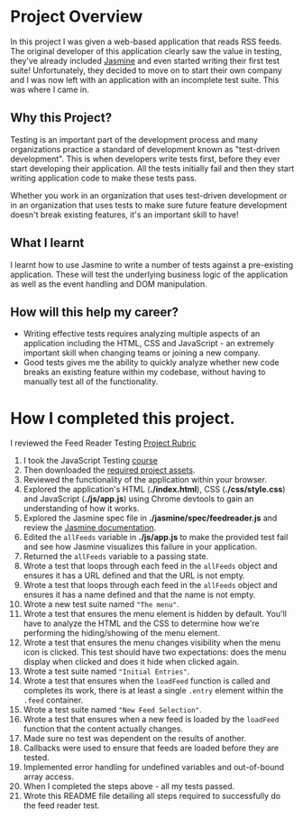 # Project Overview

In this project I was given a web-based application that reads RSS feeds. The original developer of this application clearly saw the value in testing, they've already included [Jasmine](http://jasmine.github.io/) and even started writing their first test suite! Unfortunately, they decided to move on to start their own company and I was now left with an application with an incomplete test suite. This was where I came in.


## Why this Project?

Testing is an important part of the development process and many organizations practice a standard of development known as "test-driven development". This is when developers write tests first, before they ever start developing their application. All the tests initially fail and then they start writing application code to make these tests pass.

Whether you work in an organization that uses test-driven development or in an organization that uses tests to make sure future feature development doesn't break existing features, it's an important skill to have!


## What I learnt

I learnt how to use Jasmine to write a number of tests against a pre-existing application. These will test the underlying business logic of the application as well as the event handling and DOM manipulation.


## How will this help my career?

* Writing effective tests requires analyzing multiple aspects of an application including the HTML, CSS and JavaScript - an extremely important skill when changing teams or joining a new company.
* Good tests gives me the ability to quickly analyze whether new code breaks an existing feature within my codebase, without having to manually test all of the functionality.


# How I completed this project.

I reviewed the Feed Reader Testing [Project Rubric](https://review.udacity.com/#!/projects/3442558598/rubric)

1. I took the JavaScript Testing [course](https://www.udacity.com/course/ud549)
2. Then downloaded the [required project assets](http://github.com/udacity/frontend-nanodegree-feedreader).
3. Reviewed the functionality of the application within your browser.
4. Explored the application's HTML (**./index.html**), CSS (**./css/style.css**) and JavaScript (**./js/app.js**) using Chrome devtools to gain an understanding of how it works.
5. Explored the Jasmine spec file in **./jasmine/spec/feedreader.js** and review the [Jasmine documentation](http://jasmine.github.io).
6. Edited the `allFeeds` variable in **./js/app.js** to make the provided test fail and see how Jasmine visualizes this failure in your application.
7. Returned the `allFeeds` variable to a passing state.
8. Wrote a test that loops through each feed in the `allFeeds` object and ensures it has a URL defined and that the URL is not empty.
9. Wrote a test that loops through each feed in the `allFeeds` object and ensures it has a name defined and that the name is not empty.
10. Wrote a new test suite named `"The menu"`.
11. Wrote a test that ensures the menu element is hidden by default. You'll have to analyze the HTML and the CSS to determine how we're performing the hiding/showing of the menu element.
12. Wrote a test that ensures the menu changes visibility when the menu icon is clicked. This test should have two expectations: does the menu display when clicked and does it hide when clicked again.
13. Wrote a test suite named `"Initial Entries"`.
14. Wrote a test that ensures when the `loadFeed` function is called and completes its work, there is at least a single `.entry` element within the `.feed` container.
15. Wrote a test suite named `"New Feed Selection"`.
16. Wrote a test that ensures when a new feed is loaded by the `loadFeed` function that the content actually changes.
17. Made sure no test was dependent on the results of another.
18. Callbacks were used to ensure that feeds are loaded before they are tested.
19. Implemented error handling for undefined variables and out-of-bound array access.
20. When I completed the steps above - all my tests passed. 
21. Wrote this README file detailing all steps required to successfully do the feed reader test. 